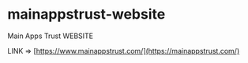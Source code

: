 # mainappstrust-website
Main Apps Trust WEBSITE

LINK => [https://www.mainappstrust.com/](https://mainappstrust.com/)
